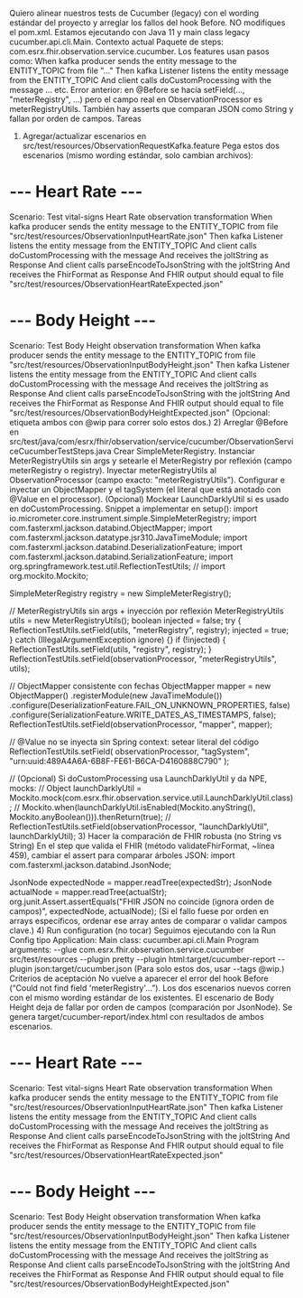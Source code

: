 Quiero alinear nuestros tests de Cucumber (legacy) con el wording estándar del proyecto y arreglar los fallos del hook Before.
NO modifiques el pom.xml. Estamos ejecutando con Java 11 y main class legacy cucumber.api.cli.Main.
Contexto actual
Paquete de steps: com.esrx.fhir.observation.service.cucumber.
Los features usan pasos como:
When kafka producer sends the entity message to the ENTITY_TOPIC from file "..."
Then kafka Listener listens the entity message from the ENTITY_TOPIC
And client calls doCustomProcessing with the message … etc.
Error anterior: en @Before se hacía setField(..., "meterRegistry", ...) pero el campo real en ObservationProcessor es meterRegistryUtils.
También hay asserts que comparan JSON como String y fallan por orden de campos.
Tareas
1) Agregar/actualizar escenarios en src/test/resources/ObservationRequestKafka.feature
Pega estos dos escenarios (mismo wording estándar, solo cambian archivos):
# --- Heart Rate ---
Scenario: Test vital-signs Heart Rate observation transformation
  When kafka producer sends the entity message to the ENTITY_TOPIC from file "src/test/resources/ObservationInputHeartRate.json"
  Then kafka Listener listens the entity message from the ENTITY_TOPIC
  And client calls doCustomProcessing with the message
  And receives the joltString as Response
  And client calls parseEncodeToJsonString with the joltString
  And receives the FhirFormat as Response
  And FHIR output should equal to file "src/test/resources/ObservationHeartRateExpected.json"

# --- Body Height ---
Scenario: Test Body Height observation transformation
  When kafka producer sends the entity message to the ENTITY_TOPIC from file "src/test/resources/ObservationInputBodyHeight.json"
  Then kafka Listener listens the entity message from the ENTITY_TOPIC
  And client calls doCustomProcessing with the message
  And receives the joltString as Response
  And client calls parseEncodeToJsonString with the joltString
  And receives the FhirFormat as Response
  And FHIR output should equal to file "src/test/resources/ObservationBodyHeightExpected.json"
(Opcional: etiqueta ambos con @wip para correr solo estos dos.)
2) Arreglar @Before en src/test/java/com/esrx/fhir/observation/service/cucumber/ObservationServiceCucumberTestSteps.java
Crear SimpleMeterRegistry.
Instanciar MeterRegistryUtils sin args y setearle el MeterRegistry por reflexión (campo meterRegistry o registry).
Inyectar meterRegistryUtils al ObservationProcessor (campo exacto: "meterRegistryUtils").
Configurar e inyectar un ObjectMapper y el tagSystem (el literal que está anotado con @Value en el processor).
(Opcional) Mockear LaunchDarklyUtil si es usado en doCustomProcessing.
Snippet a implementar en setup():
import io.micrometer.core.instrument.simple.SimpleMeterRegistry;
import com.fasterxml.jackson.databind.ObjectMapper;
import com.fasterxml.jackson.datatype.jsr310.JavaTimeModule;
import com.fasterxml.jackson.databind.DeserializationFeature;
import com.fasterxml.jackson.databind.SerializationFeature;
import org.springframework.test.util.ReflectionTestUtils;
// import org.mockito.Mockito;

SimpleMeterRegistry registry = new SimpleMeterRegistry();

// MeterRegistryUtils sin args + inyección por reflexión
MeterRegistryUtils utils = new MeterRegistryUtils();
boolean injected = false;
try { ReflectionTestUtils.setField(utils, "meterRegistry", registry); injected = true; } catch (IllegalArgumentException ignore) {}
if (!injected) {
  ReflectionTestUtils.setField(utils, "registry", registry);
}
ReflectionTestUtils.setField(observationProcessor, "meterRegistryUtils", utils);

// ObjectMapper consistente con fechas
ObjectMapper mapper = new ObjectMapper()
    .registerModule(new JavaTimeModule())
    .configure(DeserializationFeature.FAIL_ON_UNKNOWN_PROPERTIES, false)
    .configure(SerializationFeature.WRITE_DATES_AS_TIMESTAMPS, false);
ReflectionTestUtils.setField(observationProcessor, "mapper", mapper);

// @Value no se inyecta sin Spring context: setear literal del código
ReflectionTestUtils.setField(
    observationProcessor, "tagSystem",
    "urn:uuid:489A4A6A-6B8F-FE61-B6CA-D4160888C790"
);

// (Opcional) Si doCustomProcessing usa LaunchDarklyUtil y da NPE, mocks:
// Object launchDarklyUtil = Mockito.mock(com.esrx.fhir.observation.service.util.LaunchDarklyUtil.class);
// Mockito.when(launchDarklyUtil.isEnabled(Mockito.anyString(), Mockito.anyBoolean())).thenReturn(true);
// ReflectionTestUtils.setField(observationProcessor, "launchDarklyUtil", launchDarklyUtil);
3) Hacer la comparación de FHIR robusta (no String vs String)
En el step que valida el FHIR (método validateFhirFormat, ~línea 459), cambiar el assert para comparar árboles JSON:
import com.fasterxml.jackson.databind.JsonNode;

JsonNode expectedNode = mapper.readTree(expectedStr);
JsonNode actualNode   = mapper.readTree(actualStr);
org.junit.Assert.assertEquals("FHIR JSON no coincide (ignora orden de campos)", expectedNode, actualNode);
(Si el fallo fuese por orden en arrays específicos, ordenar ese array antes de comparar o validar campos clave.)
4) Run configuration (no tocar)
Seguimos ejecutando con la Run Config tipo Application:
Main class: cucumber.api.cli.Main
Program arguments:
--glue com.esrx.fhir.observation.service.cucumber src/test/resources --plugin pretty --plugin html:target/cucumber-report --plugin json:target/cucumber.json
(Para solo estos dos, usar --tags @wip.)
Criterios de aceptación
No vuelve a aparecer el error del hook Before (“Could not find field 'meterRegistry'…”).
Los dos escenarios nuevos corren con el mismo wording estándar de los existentes.
El escenario de Body Height deja de fallar por orden de campos (comparación por JsonNode).
Se genera target/cucumber-report/index.html con resultados de ambos escenarios.


# --- Heart Rate ---
Scenario: Test vital-signs Heart Rate observation transformation
  When kafka producer sends the entity message to the ENTITY_TOPIC from file "src/test/resources/ObservationInputHeartRate.json"
  Then kafka Listener listens the entity message from the ENTITY_TOPIC
  And client calls doCustomProcessing with the message
  And receives the joltString as Response
  And client calls parseEncodeToJsonString with the joltString
  And receives the FhirFormat as Response
  And FHIR output should equal to file "src/test/resources/ObservationHeartRateExpected.json"

# --- Body Height ---
Scenario: Test Body Height observation transformation
  When kafka producer sends the entity message to the ENTITY_TOPIC from file "src/test/resources/ObservationInputBodyHeight.json"
  Then kafka Listener listens the entity message from the ENTITY_TOPIC
  And client calls doCustomProcessing with the message
  And receives the joltString as Response
  And client calls parseEncodeToJsonString with the joltString
  And receives the FhirFormat as Response
  And FHIR output should equal to file "src/test/resources/ObservationBodyHeightExpected.json"
